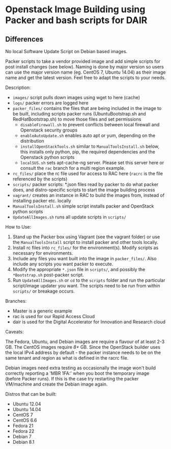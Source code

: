 # Openstack Image Building using Packer and bash scripts for DAIR

## Differences

No local Software Update Script on Debian based images.

Packer scripts to take a vendor provided image and add simple scripts for post install changes (see below). Naming is done by major version so users can use the major version name (eg. CentOS 7, Ubuntu 14.04) as their image name and get the latest version. Feel free to adapt the scripts to your needs.

Description:

  * `images/`                 script pulls down images using wget to here (cache) 
  * `logs/`                   packer errors are logged here
  * `packer_files/`           contains the files that are being included in the image to be built, including scripts packer runs (UbuntuBootstrap.sh and RedHatBootstrap.sh) to move those files and set permissions
      - `disableFirewall.sh`        to prevent conflicts between local firewall and Openstack security groups
      - `enableAutoUpdate.sh`       enables auto apt or yum, depending on the distribution
      - `installOpenStackTools.sh`  similar to `ManualToolsInstall.sh` below, this installs only python, pip, the required dependencies and the Openstack python scripts
      - `localSUS.sh`               sets apt-cache-ng server. Please set this server here or consult the `rac` branch for a multi region example.
  * `rc_files/`               place the rc file used for access to RAC here (`racrc` is the file referenced by the scripts)
  * `scripts/`                packer scripts: *.json files read by packer to do what packer does, and distro-specific scripts to start the image building process
  * `vagrant/`                creates an instance in RAC to build the images from, instead of installing packer etc. locally
  * `ManualToolsInstall.sh`   simple script installs packer and OpenStack python scripts
  * `UpdateAllImages.sh`      runs all update scripts in `scripts/`

How to Use:

  1. Stand up the Packer box using Vagrant (see the vagrant folder) or use the `ManualToolsInstall` script to install packer and other tools locally.
  2. Install rc files into `rc_files/` for the environment(s). Modify scripts as necessary for environments.
  3. Include any files you want built into the image in `packer_files/`. Also include any scripts you want packer to execute.
  4. Modify the appropriate `*.json` file in `scripts/`, and possibly the `*Bootstrap.sh` post-packer script.
  5. Run `UpdateAllImages.sh` or `cd` to the `scripts` folder and run the particular script/image updater you want. The scripts need to be run from within `scripts/` or breakage occurs.

Branches:

  * Master is a generic example
  * rac is used for our Rapid Access Cloud
  * dair is used for the Digital Accelerator for Innovation and Research cloud

Caveats:

The Fedora, Ubuntu, and Debian images are require a flavour of at least 2-3 GB. The CentOS images require *8+* GB. Since the OpenStack builder uses the local IPv4 address by default - the packer instance needs to be on the same tenant and region as what is defined in the racrc file.

Debian images need extra testing as occasionally the image won't build correctly reporting a 'MBR 1FA:' when you boot the temporary image (before Packer runs). If this is the case try restarting the packer VM/machine and create the Debian image again.

Distros that can be built:

  * Ubuntu 12.04
  * Ubuntu 14.04
  * CentOS 7
  * CentOS 6.6
  * Fedora 21
  * Fedora 22
  * Debian 7
  * Debian 8.1

